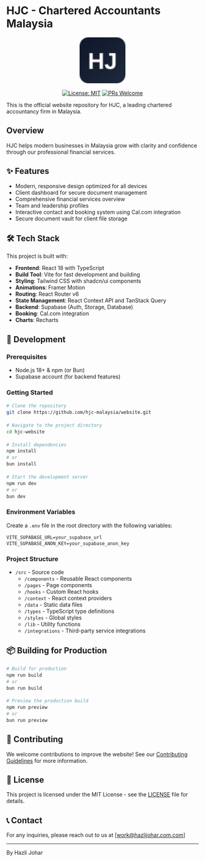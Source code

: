 
# HJC - Chartered Accountants Malaysia

<p align="center">
  <img src="public/favicon.svg" alt="HJC Logo" width="120">
</p>

<p align="center">
  <a href="LICENSE"><img src="https://img.shields.io/badge/License-MIT-blue.svg" alt="License: MIT"></a>
  <a href="CONTRIBUTING.md"><img src="https://img.shields.io/badge/PRs-welcome-brightgreen.svg" alt="PRs Welcome"></a>
</p>

This is the official website repository for HJC, a leading chartered accountancy firm in Malaysia.

## Overview

HJC helps modern businesses in Malaysia grow with clarity and confidence through our professional financial services.

## ✨ Features

- Modern, responsive design optimized for all devices
- Client dashboard for secure document management
- Comprehensive financial services overview
- Team and leadership profiles
- Interactive contact and booking system using Cal.com integration
- Secure document vault for client file storage

## 🛠️ Tech Stack

This project is built with:

- **Frontend**: React 18 with TypeScript
- **Build Tool**: Vite for fast development and building
- **Styling**: Tailwind CSS with shadcn/ui components
- **Animations**: Framer Motion
- **Routing**: React Router v6
- **State Management**: React Context API and TanStack Query
- **Backend**: Supabase (Auth, Storage, Database)
- **Booking**: Cal.com integration
- **Charts**: Recharts

## 🚀 Development

### Prerequisites

- Node.js 18+ & npm (or Bun)
- Supabase account (for backend features)

### Getting Started

```sh
# Clone the repository
git clone https://github.com/hjc-malaysia/website.git

# Navigate to the project directory
cd hjc-website

# Install dependencies
npm install
# or
bun install

# Start the development server
npm run dev
# or
bun dev
```

### Environment Variables

Create a `.env` file in the root directory with the following variables:

```
VITE_SUPABASE_URL=your_supabase_url
VITE_SUPABASE_ANON_KEY=your_supabase_anon_key
```

### Project Structure

- `/src` - Source code
  - `/components` - Reusable React components
  - `/pages` - Page components
  - `/hooks` - Custom React hooks
  - `/context` - React context providers
  - `/data` - Static data files
  - `/types` - TypeScript type definitions
  - `/styles` - Global styles
  - `/lib` - Utility functions
  - `/integrations` - Third-party service integrations

## 📦 Building for Production

```sh
# Build for production
npm run build
# or
bun run build

# Preview the production build
npm run preview
# or
bun run preview
```

## 🤝 Contributing

We welcome contributions to improve the website! See our [Contributing Guidelines](CONTRIBUTING.md) for more information.

## 📄 License

This project is licensed under the MIT License - see the [LICENSE](LICENSE) file for details.

## 📞 Contact

For any inquiries, please reach out to us at [work@hazlijohar.com.com]

---

By Hazli Johar
